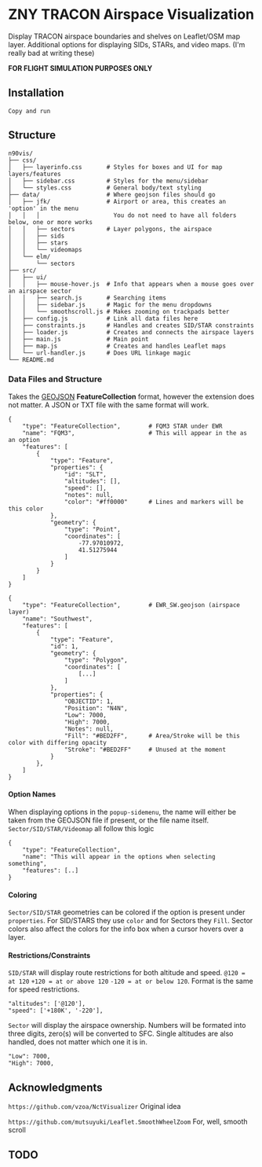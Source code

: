 # ZNY TRACON Airspace Visualization
Display TRACON airspace boundaries and shelves on Leaflet/OSM map layer. Additional options for displaying SIDs, STARs, and video maps. (I'm really bad at writing these)

<b>FOR FLIGHT SIMULATION PURPOSES ONLY</b>

## Installation
```
Copy and run
```

## Structure
```
n90vis/
├── css/
│   ├── layerinfo.css       # Styles for boxes and UI for map layers/features
│   ├── sidebar.css         # Styles for the menu/sidebar
│   └── styles.css          # General body/text styling
├── data/                   # Where geojson files should go
│   ├── jfk/                # Airport or area, this creates an 'option' in the menu
│   │   │                     You do not need to have all folders below, one or more works
│   │   ├── sectors         # Layer polygons, the airspace
│   │   ├── sids
│   │   ├── stars
│   │   └── videomaps
│   └── elm/
│       └── sectors
├── src/
│   ├── ui/
│   │   ├── mouse-hover.js  # Info that appears when a mouse goes over an airspace sector
│   │   ├── search.js       # Searching items
│   │   ├── sidebar.js      # Magic for the menu dropdowns
│   │   └── smoothscroll.js # Makes zooming on trackpads better
│   ├── config.js           # Link all data files here
│   ├── constraints.js      # Handles and creates SID/STAR constraints
│   ├── loader.js           # Creates and connects the airspace layers
│   ├── main.js             # Main point
│   ├── map.js              # Creates and handles Leaflet maps
│   └── url-handler.js      # Does URL linkage magic
└── README.md  
```

### Data Files and Structure
Takes the <a href="https://geojson.org/">GEOJSON</a> <b>FeatureCollection</b> format, however the extension does not matter. A JSON or TXT file with the same format will work.
```
{
    "type": "FeatureCollection",        # FQM3 STAR under EWR
    "name": "FQM3",                     # This will appear in the as an option
    "features": [
        {
            "type": "Feature",
            "properties": {
                "id": "SLT",
                "altitudes": [],
                "speed": [],
                "notes": null,
                "color": "#ff0000"      # Lines and markers will be this color
            },
            "geometry": {
                "type": "Point",
                "coordinates": [
                    -77.97010972,
                    41.51275944
                ]
            }
        }
    ]
}

{
    "type": "FeatureCollection",        # EWR_SW.geojson (airspace layer)
    "name": "Southwest",
    "features": [
        {
            "type": "Feature",
            "id": 1,
            "geometry": {
                "type": "Polygon",
                "coordinates": [
                    [...]
                ]
            },
            "properties": {
                "OBJECTID": 1,
                "Position": "N4N",
                "Low": 7000,
                "High": 7000,
                "Notes": null,
                "Fill": "#BED2FF",      # Area/Stroke will be this color with differing opacity
                "Stroke": "#BED2FF"     # Unused at the moment
            }
        },
    ]
}
```
#### Option Names
When displaying options in the `popup-sidemenu`, the name will either be taken from the GEOJSON file if present, or the file name itself. `Sector/SID/STAR/Videomap` all follow this logic
```
{
    "type": "FeatureCollection",
    "name": "This will appear in the options when selecting something",
    "features": [..]
}
```
#### Coloring
`Sector/SID/STAR` geometries can be colored if the option is present under `properties`. For SID/STARS they use `color` and for Sectors they `Fill`. Sector colors also affect the colors for the info box when a cursor hovers over a layer.

#### Restrictions/Constraints
`SID/STAR` will display route restrictions for both altitude and speed. `@120 = at 120` `+120 = at or above 120` `-120 = at or below 120`. Format is the same for speed restrictions.
```
"altitudes": ['@120'],
"speed": ['+180K', '-220'],
```

`Sector` will display the airspace ownership. Numbers will be formated into three digits, zero(s) will be converted to SFC. Single altitudes are also handled, does not matter which one it is in.
```
"Low": 7000,
"High": 7000,
```
## Acknowledgments
`https://github.com/vzoa/NctVisualizer` Original idea

`https://github.com/mutsuyuki/Leaflet.SmoothWheelZoom` For, well, smooth scroll

## TODO